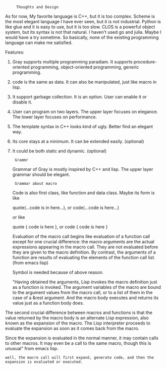          Thoughts and Design

  As for now, My favorite language is C++, but it is too complex. Scheme is the most elegant language I have ever seen, but it is not industrial. Python is like glue and it is easy to use, but it is too slow. CLOS is a powerful object system, but its syntax is not that natural. I haven't used go and julia. Maybe I would have a try sometime. So basically, none of the existing programming language can make me satisfied.
  

Features:

1. Gray supports multiple programming paradiam. It supports procedure-oriented programming, object-oriented programming, generic programming.

2. code is the same as data. It can also be manipulated, just like macro in lisp.

3. It support garbage collection. It is an option. User can enable it or disable it.

4. User can program on two layers. The upper layer focuses on elegance. The lower layer focuses on performance.

5. The template syntax in C++ looks kind of ugly. Better find an elegant way.

6. Its core stays at a minimum. It can be extended easily. (optional)

7. It could be both static and dynamic. (optional)


        Grammr
    Grammar of Gray is mostly inspired by C++ and lisp. The upper layer grammar should be elegant.

        Grammar about macro
    Code is also first class, like function and data class. Maybe its form is like
    
    quote(...code is in here...), or  code(...code is here...)
    
    or like
    
    quote { code is here }, or code { code is here }

    Evaluation of the macro call begins like evaluation of a function call except for one crucial difference: the macro arguments are the actual expressions appearing in the macro call. They are not evaluated before they are given to the macro definition. By contrast, the arguments of a function are results of evaluating the elements of the function call list. (from emacs lisp)

    Symbol is needed because of above reason.

    "Having obtained the arguments, Lisp invokes the macro definition just as a function is invoked. The argument variables of the macro are bound to the argument values from the macro call, or to a list of them in the case of a &rest argument. And the macro body executes and returns its value just as a function body does.

The second crucial difference between macros and functions is that the value returned by the macro body is an alternate Lisp expression, also known as the expansion of the macro. The Lisp interpreter proceeds to evaluate the expansion as soon as it comes back from the macro.

Since the expansion is evaluated in the normal manner, it may contain calls to other macros. It may even be a call to the same macro, though this is unusual" from emacs lisp.

    well, the macro call will first expand, generate code, and then the expansion is evaluated or executed.

    

  

